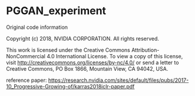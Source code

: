 # PGGAN_experiment
    
Original code information

 Copyright (c) 2018, NVIDIA CORPORATION. All rights reserved.

 This work is licensed under the Creative Commons Attribution-NonCommercial
 4.0 International License. To view a copy of this license, visit
 http://creativecommons.org/licenses/by-nc/4.0/ or send a letter to
 Creative Commons, PO Box 1866, Mountain View, CA 94042, USA.

reference paper: https://research.nvidia.com/sites/default/files/pubs/2017-10_Progressive-Growing-of/karras2018iclr-paper.pdf
